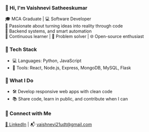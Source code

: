 ### 👋 Hi, I'm Vaishnevi Satheeskumar

🎓 MCA Graduate | 💻 Software Developer  
🌱 Passionate about turning ideas into reality through code  
🚀 Backend systems, and smart automation  
🧠 Continuous learner | 🔧 Problem solver | 🌐 Open-source enthusiast  

### 📌 Tech Stack
- 💻 Languages: Python, JavaScript
- 🧰 Tools: React, Node.js, Express, MongoDB, MySQL, Flask

### 🌟 What I Do
- 🛠️ Develop responsive web apps with clean code
- 📚 Share code, learn in public, and contribute when I can

### 🔗 Connect with Me
[💼 LinkedIn](https://www.linkedin.com/in/your-profile) | 📬 vaishnevi21udt@gmail.com

